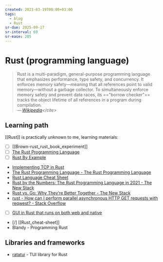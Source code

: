 ```yaml
---
created: 2023-03-19T00:00+03:00
tags:
  - blog
  - Rust
sr-due: 2025-09-17
sr-interval: 69
sr-ease: 205
---
```


# Rust (programming language)

> Rust is a multi-paradigm, general-purpose programming language that emphasizes
> performance, type safety, and concurrency. It enforces memory safety—meaning
> that all references point to valid memory—without a garbage collector. To
> simultaneously enforce memory safety and prevent data races, its
> =="borrow checker"== tracks the object lifetime of all references in a program
> during compilation.\
> — <cite>[Wikipedia](https://en.wikipedia.org/wiki/Rust_\(programming_language\))</cite>

## Learning path

[[Rust]] is practically unknown to me, learning materials:

- [ ] [[Brown-rust_rust_book_experiment]]
- [ ] [The Rust Programming Language](https://doc.rust-lang.org/stable/book/)
- [ ] [Rust By Example](https://doc.rust-lang.org/stable/rust-by-example/index.html)
- [Implementing TCP in Rust](https://www.youtube.com/watch?v=bzja9fQWzdA)
- [The Rust Programming Language - The Rust Programming Language](https://doc.rust-lang.org/book/)
- [Rust Language Cheat Sheet](https://cheats.rs/)
- [Rust by the Numbers: The Rust Programming Language in 2021 - The New Stack](https://thenewstack.io/rust-by-the-numbers-the-rust-programming-language-in-2021/)
- [Rust vs. Go: Why They’re Better Together - The New Stack](https://thenewstack.io/rust-vs-go-why-theyre-better-together/)
- [rust - How can I perform parallel asynchronous HTTP GET requests with reqwest? - Stack Overflow](https://stackoverflow.com/questions/51044467/how-can-i-perform-parallel-asynchronous-http-get-requests-with-reqwest)
- [ ] [GUI in Rust that runs on both web and native](https://github.com/emilk/egui)
- [/] [[Rust_cheat-sheet]]
- Blandy - Programming Rust

## Libraries and frameworks

- [ratatui](https://github.com/ratatui/ratatui) - TUI library for Rust
